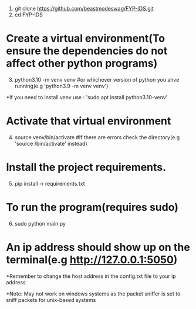 1) git clone https://github.com/beastmodeswag/FYP-IDS.git
2) cd FYP-IDS

# Create a virtual environment(To ensure the dependencies do not affect other python programs)
3) python3.10 -m venv venv  #or whichever version of python you ahve running(e.g 'python3.9 -m venv venv')

*If you need to install venv use : 'sudo apt install python3.10-venv'

# Activate that virtual environment
4) source venv/bin/activate   #If there are errors check the directory(e.g 'source /bin/activate' instead)

# Install the project requirements.
5) pip install -r requirements.txt

# To run the program(requires sudo)
6) sudo python main.py

# An ip address should show up on the terminal(e.g http://127.0.0.1:5050)


*Remember to change the host address in the config.txt file to your ip address


*Note: May not work on windows systems as the packet sniffer is set to sniff packets for unix-based systems
